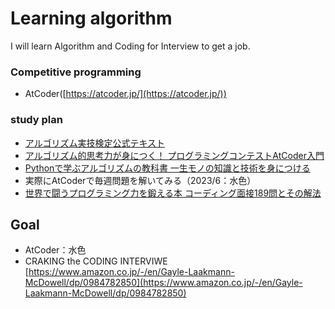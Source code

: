 # Learning algorithm
I will learn Algorithm and Coding for Interview to get a job.

### **Competitive programming**
- AtCoder([https://atcoder.jp/](https://atcoder.jp/))

### study plan
- [アルゴリズム実技検定公式テキスト](https://www.amazon.co.jp/-/en/%E5%B2%A9%E4%B8%8B-%E7%9C%9F%E4%B9%9F-ebook/dp/B08QRNJ7M3/ref=sr_1_1?crid=1RBHM3KIIGDST&keywords=%E3%82%A2%E3%83%AB%E3%82%B4%E3%83%AA%E3%82%BA%E3%83%A0%E5%AE%9F%E6%8A%80%E6%A4%9C%E5%AE%9A%E5%85%AC%E5%BC%8F%E3%83%86%E3%82%AD%E3%82%B9%E3%83%88&qid=1669861101&qu=eyJxc2MiOiIwLjg2IiwicXNhIjoiMC40OSIsInFzcCI6IjAuNzYifQ%3D%3D&sprefix=python+%E3%81%A7%E5%AD%A6%E3%81%B6%E5%AE%9F%E8%A1%8C%E3%81%AE%E6%95%99%E7%A7%91%E6%9B%B8%2Caps%2C150&sr=8-1)
- [アルゴリズム的思考力が身につく！ プログラミングコンテストAtCoder入門](https://www.amazon.co.jp/gp/product/B0B6MLQ43C/ref=ppx_yo_dt_b_d_asin_title_o01?ie=UTF8&psc=1)
- [Pythonで学ぶアルゴリズムの教科書 一生モノの知識と技術を身につける](https://www.amazon.co.jp/-/en/%E5%BB%A3%E7%80%AC%E8%B1%AA/dp/4295011193/ref=sr_1_1?crid=3V400O2A2S72Q&keywords=python+%E3%81%A7%E5%AD%A6%E3%81%B6%E5%AE%9F%E8%A1%8C%E3%81%AE%E6%95%99%E7%A7%91%E6%9B%B8&qid=1669861043&qu=eyJxc2MiOiIwLjcwIiwicXNhIjoiMC4wMCIsInFzcCI6IjAuMDAifQ%3D%3D&sprefix=%2Caps%2C201&sr=8-1)
- 実際にAtCoderで毎週問題を解いてみる（2023/6：水色）
- [世界で闘うプログラミング力を鍛える本 コーディング面接189問とその解法](https://www.amazon.co.jp/%E4%B8%96%E7%95%8C%E3%81%A7%E9%97%98%E3%81%86%E3%83%97%E3%83%AD%E3%82%B0%E3%83%A9%E3%83%9F%E3%83%B3%E3%82%B0%E5%8A%9B%E3%82%92%E9%8D%9B%E3%81%88%E3%82%8B%E6%9C%AC-%E3%82%B3%E3%83%BC%E3%83%87%E3%82%A3%E3%83%B3%E3%82%B0%E9%9D%A2%E6%8E%A5189%E5%95%8F%E3%81%A8%E3%81%9D%E3%81%AE%E8%A7%A3%E6%B3%95-Gayle-Laakmann-McDowell/dp/4839960100)

## **Goal**
- AtCoder：水色
- CRAKING the CODING INTERVIWE<br>
[https://www.amazon.co.jp/-/en/Gayle-Laakmann-McDowell/dp/0984782850](https://www.amazon.co.jp/-/en/Gayle-Laakmann-McDowell/dp/0984782850)
